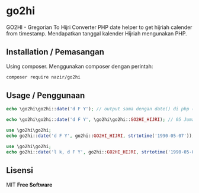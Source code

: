 # go2hi
GO2HI - Gregorian To Hijri Converter
PHP date helper to get hijriah calender from timestamp. Mendapatkan tanggal kalender Hijriah mengunakan PHP.

## Installation / Pemasangan
Using composer. Menggunakan composer dengan perintah:

```sh
composer require nazir/go2hi
```

## Usage / Penggunaan
```php
echo \go2hi\go2hi::date('d F Y'); // output sama dengan date() di php (05 February 2017)
```

```php
echo \go2hi\go2hi::date('d F Y', \go2hi\go2hi::GO2HI_HIJRI); // 05 Jumadil Awal 1438
```

```php
use \go2hi\go2hi;
echo go2hi::date('d F Y', go2hi::GO2HI_HIJRI, strtotime('1990-05-07')); // menggunakan timestamp dari strtotime() (12 Syawal 1410)
```

```php
use \go2hi\go2hi;
echo go2hi::date('l k, d F Y', go2hi::GO2HI_HIJRI, strtotime('1990-05-07')); // hari weton (Al-Itsnayna Kliwon, 12 Syawal 1410)
```

## Lisensi
MIT
__Free Software__



